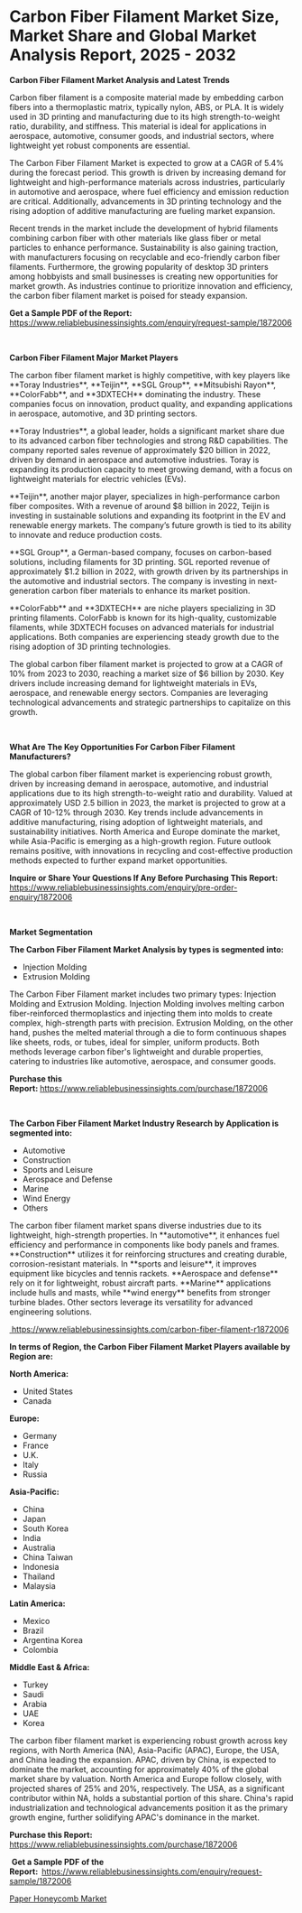 <p><h1>Carbon Fiber Filament Market Size, Market Share and Global Market Analysis Report, 2025 - 2032</h1></p><p><strong>Carbon Fiber Filament Market Analysis and Latest Trends</strong></p>
<p><p>Carbon fiber filament is a composite material made by embedding carbon fibers into a thermoplastic matrix, typically nylon, ABS, or PLA. It is widely used in 3D printing and manufacturing due to its high strength-to-weight ratio, durability, and stiffness. This material is ideal for applications in aerospace, automotive, consumer goods, and industrial sectors, where lightweight yet robust components are essential.</p><p>The Carbon Fiber Filament Market is expected to grow at a CAGR of 5.4% during the forecast period. This growth is driven by increasing demand for lightweight and high-performance materials across industries, particularly in automotive and aerospace, where fuel efficiency and emission reduction are critical. Additionally, advancements in 3D printing technology and the rising adoption of additive manufacturing are fueling market expansion.</p><p>Recent trends in the market include the development of hybrid filaments combining carbon fiber with other materials like glass fiber or metal particles to enhance performance. Sustainability is also gaining traction, with manufacturers focusing on recyclable and eco-friendly carbon fiber filaments. Furthermore, the growing popularity of desktop 3D printers among hobbyists and small businesses is creating new opportunities for market growth. As industries continue to prioritize innovation and efficiency, the carbon fiber filament market is poised for steady expansion.</p></p>
<p><strong>Get a Sample PDF of the Report:&nbsp;</strong> <a href="https://www.reliablebusinessinsights.com/enquiry/request-sample/1872006?utm_campaign=2187&utm_medium=2&utm_source=Github&utm_content=ia&utm_term=25012025&utm_id=carbon-fiber-filament">https://www.reliablebusinessinsights.com/enquiry/request-sample/1872006</a></p>
<p>&nbsp;</p>
<p><strong>Carbon Fiber Filament Major Market Players</strong></p>
<p><p>The carbon fiber filament market is highly competitive, with key players like **Toray Industries**, **Teijin**, **SGL Group**, **Mitsubishi Rayon**, **ColorFabb**, and **3DXTECH** dominating the industry. These companies focus on innovation, product quality, and expanding applications in aerospace, automotive, and 3D printing sectors.</p><p>**Toray Industries**, a global leader, holds a significant market share due to its advanced carbon fiber technologies and strong R&D capabilities. The company reported sales revenue of approximately $20 billion in 2022, driven by demand in aerospace and automotive industries. Toray is expanding its production capacity to meet growing demand, with a focus on lightweight materials for electric vehicles (EVs).</p><p>**Teijin**, another major player, specializes in high-performance carbon fiber composites. With a revenue of around $8 billion in 2022, Teijin is investing in sustainable solutions and expanding its footprint in the EV and renewable energy markets. The company’s future growth is tied to its ability to innovate and reduce production costs.</p><p>**SGL Group**, a German-based company, focuses on carbon-based solutions, including filaments for 3D printing. SGL reported revenue of approximately $1.2 billion in 2022, with growth driven by its partnerships in the automotive and industrial sectors. The company is investing in next-generation carbon fiber materials to enhance its market position.</p><p>**ColorFabb** and **3DXTECH** are niche players specializing in 3D printing filaments. ColorFabb is known for its high-quality, customizable filaments, while 3DXTECH focuses on advanced materials for industrial applications. Both companies are experiencing steady growth due to the rising adoption of 3D printing technologies.</p><p>The global carbon fiber filament market is projected to grow at a CAGR of 10% from 2023 to 2030, reaching a market size of $6 billion by 2030. Key drivers include increasing demand for lightweight materials in EVs, aerospace, and renewable energy sectors. Companies are leveraging technological advancements and strategic partnerships to capitalize on this growth.</p></p>
<p>&nbsp;</p>
<p><strong>What Are The Key Opportunities For Carbon Fiber Filament Manufacturers?</strong></p>
<p><p>The global carbon fiber filament market is experiencing robust growth, driven by increasing demand in aerospace, automotive, and industrial applications due to its high strength-to-weight ratio and durability. Valued at approximately USD 2.5 billion in 2023, the market is projected to grow at a CAGR of 10-12% through 2030. Key trends include advancements in additive manufacturing, rising adoption of lightweight materials, and sustainability initiatives. North America and Europe dominate the market, while Asia-Pacific is emerging as a high-growth region. Future outlook remains positive, with innovations in recycling and cost-effective production methods expected to further expand market opportunities.</p></p>
<p><strong>Inquire or Share Your Questions If Any Before Purchasing This Report:</strong> <a href="https://www.reliablebusinessinsights.com/enquiry/pre-order-enquiry/1872006?utm_campaign=2187&utm_medium=2&utm_source=Github&utm_content=ia&utm_term=25012025&utm_id=carbon-fiber-filament">https://www.reliablebusinessinsights.com/enquiry/pre-order-enquiry/1872006</a></p>
<p>&nbsp;</p>
<p><strong>Market Segmentation</strong></p>
<p><strong>The Carbon Fiber Filament Market Analysis by types is segmented into:</strong></p>
<p><ul><li>Injection Molding</li><li>Extrusion Molding</li></ul></p>
<p><p>The Carbon Fiber Filament market includes two primary types: Injection Molding and Extrusion Molding. Injection Molding involves melting carbon fiber-reinforced thermoplastics and injecting them into molds to create complex, high-strength parts with precision. Extrusion Molding, on the other hand, pushes the melted material through a die to form continuous shapes like sheets, rods, or tubes, ideal for simpler, uniform products. Both methods leverage carbon fiber's lightweight and durable properties, catering to industries like automotive, aerospace, and consumer goods.</p></p>
<p><strong>Purchase this Report:&nbsp;</strong><a href="https://www.reliablebusinessinsights.com/purchase/1872006?utm_campaign=2187&utm_medium=2&utm_source=Github&utm_content=ia&utm_term=25012025&utm_id=carbon-fiber-filament">https://www.reliablebusinessinsights.com/purchase/1872006</a></p>
<p>&nbsp;</p>
<p><strong>The Carbon Fiber Filament Market Industry Research by Application is segmented into:</strong></p>
<p><ul><li>Automotive</li><li>Construction</li><li>Sports and Leisure</li><li>Aerospace and Defense</li><li>Marine</li><li>Wind Energy</li><li>Others</li></ul></p>
<p><p>The carbon fiber filament market spans diverse industries due to its lightweight, high-strength properties. In **automotive**, it enhances fuel efficiency and performance in components like body panels and frames. **Construction** utilizes it for reinforcing structures and creating durable, corrosion-resistant materials. In **sports and leisure**, it improves equipment like bicycles and tennis rackets. **Aerospace and defense** rely on it for lightweight, robust aircraft parts. **Marine** applications include hulls and masts, while **wind energy** benefits from stronger turbine blades. Other sectors leverage its versatility for advanced engineering solutions.</p></p>
<p><a href="https://www.reliablebusinessinsights.com/carbon-fiber-filament-r1872006?utm_campaign=2187&utm_medium=2&utm_source=Github&utm_content=ia&utm_term=25012025&utm_id=carbon-fiber-filament">&nbsp;https://www.reliablebusinessinsights.com/carbon-fiber-filament-r1872006</a></p>
<p><strong>In terms of Region, the Carbon Fiber Filament Market Players available by Region are:</strong></p>
<p>
    <p> <strong> North America: </strong>
        <ul>
            <li>United States</li>
            <li>Canada</li>
        </ul>
        </p> 
    <p> <strong> Europe: </strong>
        <ul>
            <li>Germany</li>
            <li>France</li>
            <li>U.K.</li>
            <li>Italy</li>
            <li>Russia</li>
        </ul>
        </p> 
    <p> <strong> Asia-Pacific: </strong>
        <ul>
            <li>China</li>
            <li>Japan</li>
            <li>South Korea</li>
            <li>India</li>
            <li>Australia</li>
            <li>China Taiwan</li>
            <li>Indonesia</li>
            <li>Thailand</li>
            <li>Malaysia</li>
        </ul>
        </p> 
    <p> <strong> Latin America: </strong>
        <ul>
            <li>Mexico</li>
            <li>Brazil</li>
            <li>Argentina Korea</li>
            <li>Colombia</li>
        </ul>
        </p> 
    <p> <strong> Middle East & Africa: </strong>
        <ul>
            <li>Turkey</li>
            <li>Saudi</li>
            <li>Arabia</li>
            <li>UAE</li>
            <li>Korea</li>
        </ul>
    </p>
    </p>
<p><p>The carbon fiber filament market is experiencing robust growth across key regions, with North America (NA), Asia-Pacific (APAC), Europe, the USA, and China leading the expansion. APAC, driven by China, is expected to dominate the market, accounting for approximately 40% of the global market share by valuation. North America and Europe follow closely, with projected shares of 25% and 20%, respectively. The USA, as a significant contributor within NA, holds a substantial portion of this share. China's rapid industrialization and technological advancements position it as the primary growth engine, further solidifying APAC's dominance in the market.</p></p>
<p><strong>Purchase this Report: </strong><a href="https://www.reliablebusinessinsights.com/purchase/1872006?utm_campaign=2187&utm_medium=2&utm_source=Github&utm_content=ia&utm_term=25012025&utm_id=carbon-fiber-filament">https://www.reliablebusinessinsights.com/purchase/1872006</a></p>
<p>&nbsp;<strong>Get a Sample PDF of the Report:&nbsp;&nbsp;</strong><a href="https://www.reliablebusinessinsights.com/enquiry/request-sample/1872006?utm_campaign=2187&utm_medium=2&utm_source=Github&utm_content=ia&utm_term=25012025&utm_id=carbon-fiber-filament">https://www.reliablebusinessinsights.com/enquiry/request-sample/1872006</a></p>
<p><strong></strong></p>
<p><p><a href="https://github.com/mauripalmi/Market-Research-Report-List-5/blob/main/paper-honeycomb-market.md?utm_campaign=2187&utm_medium=2&utm_source=Github&utm_content=ia&utm_term=25012025&utm_id=carbon-fiber-filament">Paper Honeycomb Market</a></p></p>